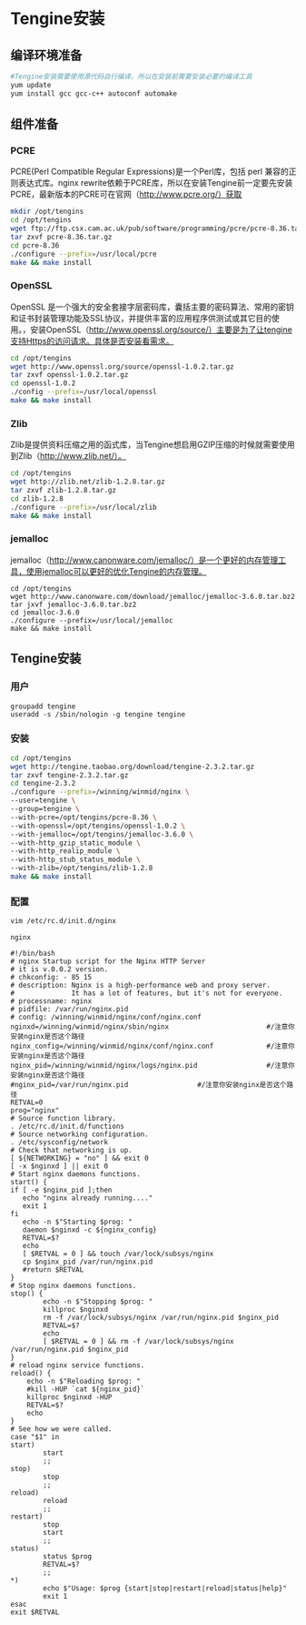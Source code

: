 # Tengine安装

## 编译环境准备

```bash
#Tengine安装需要使用源代码自行编译，所以在安装前需要安装必要的编译工具
yum update
yum install gcc gcc-c++ autoconf automake
```

## 组件准备

###  PCRE 

 PCRE(Perl Compatible Regular Expressions)是一个Perl库，包括 perl 兼容的正则表达式库。nginx rewrite依赖于PCRE库，所以在安装Tengine前一定要先安装PCRE，最新版本的PCRE可在官网（http://www.pcre.org/）获取 

```bash
mkdir /opt/tengins
cd /opt/tengins
wget ftp://ftp.csx.cam.ac.uk/pub/software/programming/pcre/pcre-8.36.tar.gz
tar zxvf pcre-8.36.tar.gz
cd pcre-8.36
./configure --prefix=/usr/local/pcre
make && make install
```

###  OpenSSL 

 OpenSSL 是一个强大的安全套接字层密码库，囊括主要的密码算法、常用的密钥和证书封装管理功能及SSL协议，并提供丰富的应用程序供测试或其它目的使用。，安装OpenSSL（http://www.openssl.org/source/）主要是为了让tengine支持Https的访问请求。具体是否安装看需求。 

```bash
cd /opt/tengins
wget http://www.openssl.org/source/openssl-1.0.2.tar.gz
tar zxvf openssl-1.0.2.tar.gz
cd openssl-1.0.2
./config --prefix=/usr/local/openssl
make && make install
```

### Zlib

Zlib是提供资料压缩之用的函式库，当Tengine想启用GZIP压缩的时候就需要使用到Zlib（http://www.zlib.net/）。

```bash
cd /opt/tengins
wget http://zlib.net/zlib-1.2.8.tar.gz
tar zxvf zlib-1.2.8.tar.gz
cd zlib-1.2.8
./configure --prefix=/usr/local/zlib
make && make install
```

###  jemalloc

 jemalloc（http://www.canonware.com/jemalloc/）是一个更好的内存管理工具，使用jemalloc可以更好的优化Tengine的内存管理。 

```
cd /opt/tengins
wget http://www.canonware.com/download/jemalloc/jemalloc-3.6.0.tar.bz2
tar jxvf jemalloc-3.6.0.tar.bz2
cd jemalloc-3.6.0
./configure --prefix=/usr/local/jemalloc
make && make install
```

## Tengine安装

### 用户

```
groupadd tengine
useradd -s /sbin/nologin -g tengine tengine
```

### 安装

```bash
cd /opt/tengins
wget http://tengine.taobao.org/download/tengine-2.3.2.tar.gz
tar zxvf tengine-2.3.2.tar.gz
cd tengine-2.3.2
./configure --prefix=/winning/winmid/nginx \
--user=tengine \
--group=tengine \
--with-pcre=/opt/tengins/pcre-8.36 \
--with-openssl=/opt/tengins/openssl-1.0.2 \
--with-jemalloc=/opt/tengins/jemalloc-3.6.0 \
--with-http_gzip_static_module \
--with-http_realip_module \
--with-http_stub_status_module \
--with-zlib=/opt/tengins/zlib-1.2.8
make && make install
```

### 配置

```bash
vim /etc/rc.d/init.d/nginx
```

`nginx`

```shell
#!/bin/bash
# nginx Startup script for the Nginx HTTP Server
# it is v.0.0.2 version.
# chkconfig: - 85 15
# description: Nginx is a high-performance web and proxy server.
#              It has a lot of features, but it's not for everyone.
# processname: nginx
# pidfile: /var/run/nginx.pid
# config: /winning/winmid/nginx/conf/nginx.conf
nginxd=/winning/winmid/nginx/sbin/nginx                        #/注意你安装nginx是否这个路径
nginx_config=/winning/winmid/nginx/conf/nginx.conf             #/注意你安装nginx是否这个路径
nginx_pid=/winning/winmid/nginx/logs/nginx.pid                 #/注意你安装nginx是否这个路径
#nginx_pid=/var/run/nginx.pid                 #/注意你安装nginx是否这个路径
RETVAL=0
prog="nginx"
# Source function library.
. /etc/rc.d/init.d/functions
# Source networking configuration.
. /etc/sysconfig/network
# Check that networking is up.
[ ${NETWORKING} = "no" ] && exit 0
[ -x $nginxd ] || exit 0
# Start nginx daemons functions.
start() {
if [ -e $nginx_pid ];then
   echo "nginx already running...."
   exit 1
fi
   echo -n $"Starting $prog: "
   daemon $nginxd -c ${nginx_config}
   RETVAL=$?
   echo
   [ $RETVAL = 0 ] && touch /var/lock/subsys/nginx
   cp $nginx_pid /var/run/nginx.pid  
   #return $RETVAL
}
# Stop nginx daemons functions.
stop() {
        echo -n $"Stopping $prog: "
        killproc $nginxd
        rm -f /var/lock/subsys/nginx /var/run/nginx.pid $nginx_pid
        RETVAL=$?
        echo
        [ $RETVAL = 0 ] && rm -f /var/lock/subsys/nginx /var/run/nginx.pid $nginx_pid
}
# reload nginx service functions.
reload() {
    echo -n $"Reloading $prog: "
    #kill -HUP `cat ${nginx_pid}`
    killproc $nginxd -HUP
    RETVAL=$?
    echo
}
# See how we were called.
case "$1" in
start)
        start
        ;;
stop)
        stop
        ;;
reload)
        reload
        ;;
restart)
        stop
        start
        ;;
status)
        status $prog
        RETVAL=$?
        ;;
*)
        echo $"Usage: $prog {start|stop|restart|reload|status|help}"
        exit 1
esac
exit $RETVAL

```

